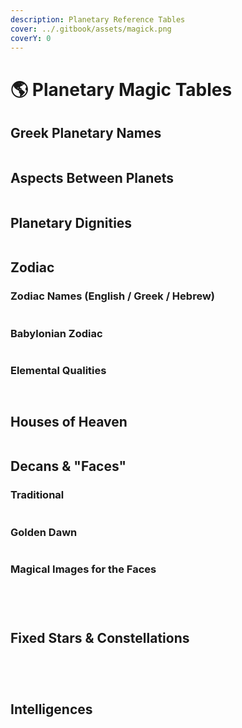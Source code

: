 ```yaml
---
description: Planetary Reference Tables
cover: ../.gitbook/assets/magick.png
coverY: 0
---
```


# 🌎 Planetary Magic Tables

## Greek Planetary Names

<figure><img src="../.gitbook/assets/image (59).png" alt=""><figcaption></figcaption></figure>

## Aspects Between Planets

<figure><img src="../.gitbook/assets/image (60).png" alt=""><figcaption></figcaption></figure>

## Planetary Dignities

<figure><img src="../.gitbook/assets/image (61).png" alt=""><figcaption></figcaption></figure>

## Zodiac

### Zodiac Names (English / Greek / Hebrew)

<figure><img src="../.gitbook/assets/image (62).png" alt=""><figcaption></figcaption></figure>

### Babylonian Zodiac

<figure><img src="../.gitbook/assets/image (63).png" alt=""><figcaption></figcaption></figure>

### Elemental Qualities

<figure><img src="../.gitbook/assets/image (64).png" alt=""><figcaption></figcaption></figure>

<figure><img src="../.gitbook/assets/image (65).png" alt=""><figcaption></figcaption></figure>

## Houses of Heaven

<figure><img src="../.gitbook/assets/image (66).png" alt=""><figcaption></figcaption></figure>

## Decans & "Faces"

### Traditional

<figure><img src="../.gitbook/assets/image (67).png" alt=""><figcaption></figcaption></figure>

### Golden Dawn

<figure><img src="../.gitbook/assets/image (68).png" alt=""><figcaption></figcaption></figure>

### Magical Images for the Faces

<figure><img src="../.gitbook/assets/image (69).png" alt=""><figcaption></figcaption></figure>

<figure><img src="../.gitbook/assets/image (70).png" alt=""><figcaption></figcaption></figure>

<figure><img src="../.gitbook/assets/image (71).png" alt=""><figcaption></figcaption></figure>

<figure><img src="../.gitbook/assets/image (72).png" alt=""><figcaption></figcaption></figure>

## Fixed Stars & Constellations

<figure><img src="../.gitbook/assets/image (73).png" alt=""><figcaption></figcaption></figure>

<figure><img src="../.gitbook/assets/image (74).png" alt=""><figcaption></figcaption></figure>

<figure><img src="../.gitbook/assets/image (75).png" alt=""><figcaption></figcaption></figure>

<figure><img src="../.gitbook/assets/image (76).png" alt=""><figcaption></figcaption></figure>

## Intelligences

<figure><img src="../.gitbook/assets/image (23).png" alt=""><figcaption></figcaption></figure>

<figure><img src="../.gitbook/assets/image (24).png" alt=""><figcaption></figcaption></figure>
